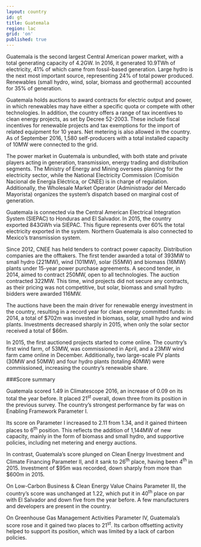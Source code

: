 ```yaml
---
layout: country
id: gt
title: Guatemala
region: lac
grid: 'on'
published: true
---
```


Guatemala is the second largest Central American power market, with a total generating capacity of 4.2GW. In 2016, it generated 10.9TWh of electricity, 41% of which came from fossil-based generation. Large hydro is the next most important source, representing 24% of total power produced. Renewables (small hydro, wind, solar, biomass and geothermal) accounted for 35% of generation.

Guatemala holds auctions to award contracts for electric output and power, in which renewables may have either a specific quota or compete with other technologies. In addition, the country offers a range of tax incentives to clean energy projects, as set by Decree 52-2003. These include fiscal incentives for renewable projects and tax exemptions for the import of related equipment for 10 years. Net metering is also allowed in the country. As of September 2016, 1,580 self-producers with a total installed capacity of 10MW were connected to the grid.

The power market in Guatemala is unbundled, with both state and private players acting in generation, transmission, energy trading and distribution segments. The Ministry of Energy and Mining oversees planning for the electricity sector, while the National Electricity Commission (Comisión Nacional de Energía Eléctrica, or CNEE) is in charge of regulation. Additionally, the Wholesale Market Operator (Administrador del Mercado Mayorista) organizes the system’s dispatch based on marginal cost of generation.

Guatemala is connected via the Central American Electrical Integration System (SIEPAC) to Honduras and El Salvador. In 2015, the country exported 843GWh via SIEPAC. This figure represents over 60% the total electricity exported in the system. Northern Guatemala is also connected to Mexico’s transmission system.

Since 2012, CNEE has held tenders to contract power capacity. Distribution companies are the offtakers. The first tender awarded a total of 393MW to small hydro (221MW), wind (101MW), solar (55MW) and biomass (16MW) plants under 15-year power purchase agreements. A second tender, in 2014, aimed to contract 250MW, open to all technologies. The auction contracted 322MW. This time, wind projects did not secure any contracts, as their pricing was not competitive, but solar, biomass and small hydro bidders were awarded 116MW.

The auctions have been the main driver for renewable energy investment in the country, resulting in a record year for clean energy committed funds: in 2014, a total of $702m was invested in biomass, solar, small hydro and wind plants. Investments decreased sharply in 2015, when only the solar sector received a total of $66m.

In 2015, the first auctioned projects started to come online. The country’s first wind farm, of 53MW, was commissioned in April, and a 23MW wind farm came online in December. Additionally, two large-scale PV plants (30MW and 50MW) and four hydro plants (totaling 40MW) were commissioned, increasing the country’s renewable share.


###Score summary

Guatemala scored 1.49 in Climatescope 2016, an increase of 0.09 on its total the year before. It placed 21<sup>st</sup> overall, down three from its position in the previous survey. The country’s strongest performance by far was on Enabling Framework Parameter I.

Its score on Parameter I increased to 2.11 from 1.34, and it gained thirteen places to 6<sup>th</sup> position. This reflects the addition of 1,144MW of new capacity, mainly in the form of biomass and small hydro, and supportive policies, including net metering and energy auctions.

In contrast, Guatemala’s score plunged on Clean Energy Investment and Climate Financing Parameter II, and it sank to 26<sup>th</sup> place, having been 4<sup>th</sup> in 2015. Investment of $95m was recorded, down sharply from more than $600m in 2015. 

On Low-Carbon Business & Clean Energy Value Chains Parameter III, the country’s score was unchanged at 1.22, which put it in 40<sup>th</sup> place on par with El Salvador and down five from the year before. A few manufacturers and developers are present in the country.

On Greenhouse Gas Management Activities Parameter IV, Guatemala’s score rose and it gained two places to 21<sup>st</sup>. Its carbon offsetting activity helped to support its position, which was limited by a lack of carbon policies.
